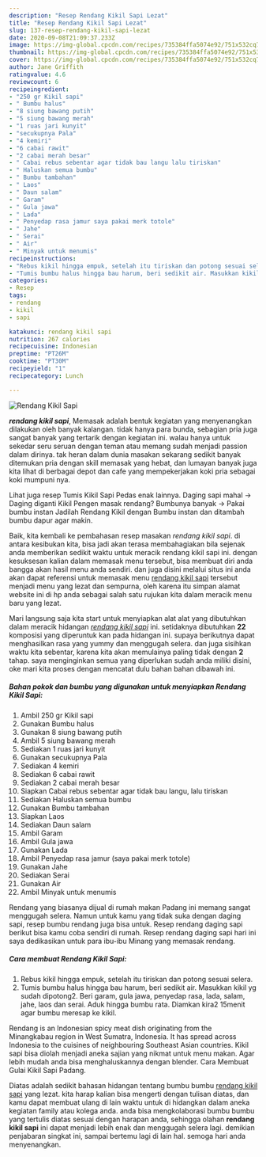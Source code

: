 ```yaml
---
description: "Resep Rendang Kikil Sapi Lezat"
title: "Resep Rendang Kikil Sapi Lezat"
slug: 137-resep-rendang-kikil-sapi-lezat
date: 2020-09-08T21:09:37.233Z
image: https://img-global.cpcdn.com/recipes/735384ffa5074e92/751x532cq70/rendang-kikil-sapi-foto-resep-utama.jpg
thumbnail: https://img-global.cpcdn.com/recipes/735384ffa5074e92/751x532cq70/rendang-kikil-sapi-foto-resep-utama.jpg
cover: https://img-global.cpcdn.com/recipes/735384ffa5074e92/751x532cq70/rendang-kikil-sapi-foto-resep-utama.jpg
author: Jane Griffith
ratingvalue: 4.6
reviewcount: 6
recipeingredient:
- "250 gr Kikil sapi"
- " Bumbu halus"
- "8 siung bawang putih"
- "5 siung bawang merah"
- "1 ruas jari kunyit"
- "secukupnya Pala"
- "4 kemiri"
- "6 cabai rawit"
- "2 cabai merah besar"
- " Cabai rebus sebentar agar tidak bau langu lalu tiriskan"
- " Haluskan semua bumbu"
- " Bumbu tambahan"
- " Laos"
- " Daun salam"
- " Garam"
- " Gula jawa"
- " Lada"
- " Penyedap rasa jamur saya pakai merk totole"
- " Jahe"
- " Serai"
- " Air"
- " Minyak untuk menumis"
recipeinstructions:
- "Rebus kikil hingga empuk, setelah itu tiriskan dan potong sesuai selera."
- "Tumis bumbu halus hingga bau harum, beri sedikit air. Masukkan kikil yg sudah dipotong2. Beri garam, gula jawa, penyedap rasa, lada, salam, jahe, laos dan serai. Aduk hingga bumbu rata. Diamkan kira2 15menit agar bumbu meresap ke kikil."
categories:
- Resep
tags:
- rendang
- kikil
- sapi

katakunci: rendang kikil sapi 
nutrition: 267 calories
recipecuisine: Indonesian
preptime: "PT26M"
cooktime: "PT30M"
recipeyield: "1"
recipecategory: Lunch

---
```



![Rendang Kikil Sapi](https://img-global.cpcdn.com/recipes/735384ffa5074e92/751x532cq70/rendang-kikil-sapi-foto-resep-utama.jpg)

<b><i>rendang kikil sapi</i></b>, Memasak adalah bentuk kegiatan yang menyenangkan dilakukan oleh banyak kalangan. tidak hanya para bunda, sebagian pria juga sangat banyak yang tertarik dengan kegiatan ini. walau hanya untuk sekedar seru seruan dengan teman atau memang sudah menjadi passion dalam dirinya. tak heran dalam dunia masakan sekarang sedikit banyak ditemukan pria dengan skill memasak yang hebat, dan lumayan banyak juga kita lihat di berbagai depot dan cafe yang mempekerjakan koki pria sebagai koki mumpuni nya.

Lihat juga resep Tumis Kikil Sapi Pedas enak lainnya. Daging sapi mahal -&gt; Daging diganti Kikil Pengen masak rendang? Bumbunya banyak -&gt; Pakai bumbu instan Jadilah Rendang Kikil dengan Bumbu instan dan ditambah bumbu dapur agar makin.

Baik, kita kembali ke pembahasan resep masakan <i>rendang kikil sapi</i>. di antara kesibukan kita, bisa jadi akan terasa membahagiakan bila sejenak anda memberikan sedikit waktu untuk meracik rendang kikil sapi ini. dengan kesuksesan kalian dalam memasak menu tersebut, bisa membuat diri anda bangga akan hasil menu anda sendiri. dan juga disini melalui situs ini anda akan dapat referensi untuk memasak menu <u>rendang kikil sapi</u> tersebut menjadi menu yang lezat dan sempurna, oleh karena itu simpan alamat website ini di hp anda sebagai salah satu rujukan kita dalam meracik menu baru yang lezat.


Mari langsung saja kita start untuk menyiapkan alat alat yang dibutuhkan dalam meracik hidangan <u><i>rendang kikil sapi</i></u> ini. setidaknya dibutuhkan <b>22</b> komposisi yang diperuntuk kan pada hidangan ini. supaya berikutnya dapat menghasilkan rasa yang yummy dan menggugah selera. dan juga sisihkan waktu kita sebentar, karena kita akan memulainya paling tidak dengan <b>2</b> tahap. saya menginginkan semua yang diperlukan sudah anda miliki disini, oke mari kita proses dengan mencatat dulu bahan bahan dibawah ini.

<!--inarticleads1-->

##### Bahan pokok dan bumbu yang digunakan untuk menyiapkan Rendang Kikil Sapi:

1. Ambil 250 gr Kikil sapi
1. Gunakan  Bumbu halus
1. Gunakan 8 siung bawang putih
1. Ambil 5 siung bawang merah
1. Sediakan 1 ruas jari kunyit
1. Gunakan secukupnya Pala
1. Sediakan 4 kemiri
1. Sediakan 6 cabai rawit
1. Sediakan 2 cabai merah besar
1. Siapkan  Cabai rebus sebentar agar tidak bau langu, lalu tiriskan
1. Sediakan  Haluskan semua bumbu
1. Gunakan  Bumbu tambahan
1. Siapkan  Laos
1. Sediakan  Daun salam
1. Ambil  Garam
1. Ambil  Gula jawa
1. Gunakan  Lada
1. Ambil  Penyedap rasa jamur (saya pakai merk totole)
1. Gunakan  Jahe
1. Sediakan  Serai
1. Gunakan  Air
1. Ambil  Minyak untuk menumis


Rendang yang biasanya dijual di rumah makan Padang ini memang sangat menggugah selera. Namun untuk kamu yang tidak suka dengan daging sapi, resep bumbu rendang juga bisa untuk. Resep rendang daging sapi berikut bisa kamu coba sendiri di rumah. Resep rendang daging sapi hari ini saya dedikasikan untuk para ibu-ibu Minang yang memasak rendang. 

<!--inarticleads2-->

##### Cara membuat Rendang Kikil Sapi:

1. Rebus kikil hingga empuk, setelah itu tiriskan dan potong sesuai selera.
1. Tumis bumbu halus hingga bau harum, beri sedikit air. Masukkan kikil yg sudah dipotong2. Beri garam, gula jawa, penyedap rasa, lada, salam, jahe, laos dan serai. Aduk hingga bumbu rata. Diamkan kira2 15menit agar bumbu meresap ke kikil.


Rendang is an Indonesian spicy meat dish originating from the Minangkabau region in West Sumatra, Indonesia. It has spread across Indonesia to the cuisines of neighbouring Southeast Asian countries. Kikil sapi bisa diolah menjadi aneka sajian yang nikmat untuk menu makan. Agar lebih mudah anda bisa menghaluskannya dengan blender. Cara Membuat Gulai Kikil Sapi Padang. 

Diatas adalah sedikit bahasan hidangan tentang bumbu bumbu <u>rendang kikil sapi</u> yang lezat. kita harap kalian bisa mengerti dengan tulisan diatas, dan kamu dapat membuat ulang di lain waktu untuk di hidangkan dalam aneka kegiatan family atau kolega anda. anda bisa mengkolaborasi bumbu bumbu yang tertulis diatas sesuai dengan harapan anda, sehingga olahan <b>rendang kikil sapi</b> ini dapat menjadi lebih enak dan menggugah selera lagi. demikian penjabaran singkat ini, sampai bertemu lagi di lain hal. semoga hari anda menyenangkan.
